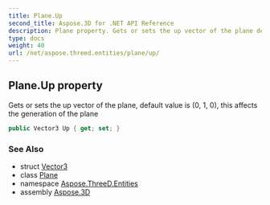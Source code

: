 ```yaml
---
title: Plane.Up
second_title: Aspose.3D for .NET API Reference
description: Plane property. Gets or sets the up vector of the plane default value is 0 1 0 this affects the generation of the plane
type: docs
weight: 40
url: /net/aspose.threed.entities/plane/up/
---
```

## Plane.Up property

Gets or sets the up vector of the plane, default value is (0, 1, 0), this affects the generation of the plane

```csharp
public Vector3 Up { get; set; }
```

### See Also

* struct [Vector3](../../../aspose.threed.utilities/vector3/)
* class [Plane](../)
* namespace [Aspose.ThreeD.Entities](../../plane/)
* assembly [Aspose.3D](../../../)


